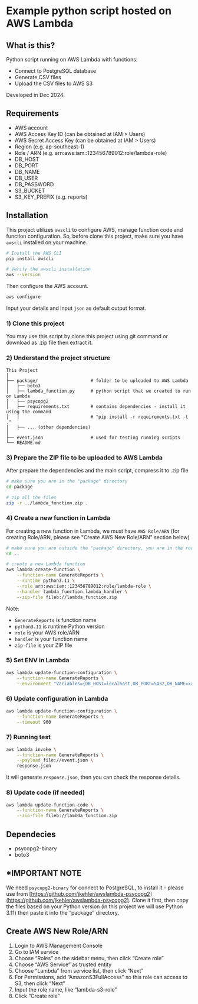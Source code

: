 # Example python script hosted on AWS Lambda #

## What is this? ##

Python script running on AWS Lambda with functions:

- Connect to PostgreSQL database
- Generate CSV files
- Upload the CSV files to AWS S3

Developed in Dec 2024.

## Requirements ##

- AWS account
- AWS Access Key ID (can be obtained at IAM > Users)
- AWS Secret Access Key (can be obtained at IAM > Users)
- Region (e.g. ap-southeast-1)
- Role / ARN (e.g. arn:aws:iam::123456789012:role/lambda-role)
- DB_HOST
- DB_PORT
- DB_NAME
- DB_USER
- DB_PASSWORD
- S3_BUCKET
- S3_KEY_PREFIX (e.g. reports)

## Installation ##

This project utilizes `awscli` to configure AWS, manage function code and function configuration. So, before clone this project, make sure you have `awscli` installed on your machine.

```bash
# Install the AWS CLI
pip install awscli

# Verify the awscli installation
aws --version
```

Then configure the AWS account.

```bash
aws configure
```

Input your details and input `json` as default output format.

### 1) Clone this project ###

You may use this script by clone this project using git command or download as .zip file then extract it.

### 2) Understand the project structure ###

```text
This Project
│
├── package/                    # folder to be uploaded to AWS Lambda
│   ├── boto3
│   ├── lambda_function.py      # python script that we created to run on Lambda
│   ├── psycopg2
│   ├── requirements.txt        # contains dependencies - install it using the command 
│   │                           # "pip install -r requirements.txt -t ."
│   ├── ... (other dependencies)
│
├── event.json                  # used for testing running scripts
└── README.md
```

### 3) Prepare the ZIP file to be uploaded to AWS Lambda ###

After prepare the dependencies and the main script, compress it to .zip file

```bash
# make sure you are in the "package" directory
cd package

# zip all the files
zip -r ../lambda_function.zip .
```

### 4) Create a new function in Lambda ###

For creating a new function in Lambda, we must have `AWS Role/ARN` (for creating Role/ARN, please see "Create AWS New Role/ARN" section below)

```bash
# make sure you are outside the "package" directory, you are in the root directory of this project
cd ..

# create a new Lambda function
aws lambda create-function \
    --function-name GenerateReports \
    --runtime python3.11 \
    --role arn:aws:iam::123456789012:role/lambda-role \
    --handler lambda_function.lambda_handler \
    --zip-file fileb://lambda_function.zip
```

Note:

- `GenerateReports` is function name
- `python3.11` is runtime Python version
- `role` is your AWS role/ARN
- `handler` is your function name
- `zip-file` is your ZIP file

### 5) Set ENV in Lambda ###

```bash
aws lambda update-function-configuration \
    --function-name GenerateReports \
    --environment "Variables={DB_HOST=localhost,DB_PORT=5432,DB_NAME=xxx_db,DB_USER=user,DB_PASSWORD=xxx,S3_BUCKET=bucket-name,S3_KEY_PREFIX=reports}"
```

### 6) Update configuration in Lambda ###

```bash
aws lambda update-function-configuration \
    --function-name GenerateReports \
    --timeout 900
```

### 7) Running test ###

```bash
aws lambda invoke \
    --function-name GenerateReports \
    --payload file://event.json \
    response.json
```

It will generate `response.json`, then you can check the response details.

### 8) Update code (if needed) ###

```bash
aws lambda update-function-code \
    --function-name GenerateReports \
    --zip-file fileb://lambda_function.zip
```

## Dependecies ##

- psycopg2-binary
- boto3

## *IMPORTANT NOTE ##

We need `psycopg2-binary` for connect to PostgreSQL, to install it - please use from [https://github.com/jkehler/awslambda-psycopg2](https://github.com/jkehler/awslambda-psycopg2). Clone it first, then copy the files based on your Python version (in this project we will use Python 3.11) then paste it into the “package” directory.

## Create AWS New Role/ARN ##

1. Login to AWS Management Console
2. Go to IAM service
3. Choose “Roles” on the sidebar menu, then click “Create role”
4. Choose “AWS Service” as trusted entity
5. Choose “Lambda” from service list, then click “Next”
6. For Permissions, add ”AmazonS3FullAccess” so this role can access to S3, then click “Next”
7. Input the role name, like “lambda-s3-role”
8. Click “Create role”
